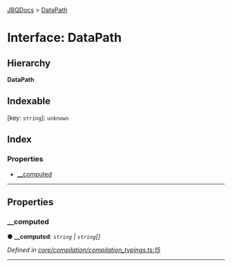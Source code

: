 [JBQDocs](../README.md) > [DataPath](../interfaces/datapath.md)

# Interface: DataPath

## Hierarchy

**DataPath**

## Indexable

\[key: `string`\]:&nbsp;`unknown`
## Index

### Properties

* [__computed](datapath.md#__computed)

---

## Properties

<a id="__computed"></a>

###  __computed

**● __computed**: *`string` \| `string`[]*

*Defined in [core/compilation/compilation_typings.ts:15](https://github.com/krnik/vjs-validator/blob/4b489fe/src/core/compilation/compilation_typings.ts#L15)*

___

